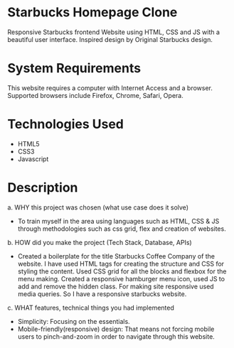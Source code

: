 # Starbucks Homepage Clone
Responsive Starbucks frontend Website using HTML, CSS and JS with a beautiful user interface.
Inspired design by Original Starbucks design.

# System Requirements
This website requires a computer with Internet Access and a browser. Supported browsers include Firefox, Chrome, Safari, Opera.

# Technologies Used
- HTML5
- CSS3
- Javascript

# Description
a. WHY this project was chosen (what use case does it solve)
- To train myself in the area using languages such as HTML, CSS & JS through methodologies such as css grid, flex and creation of websites.

b. HOW did you make the project (Tech Stack, Database, APIs)
- Created a boilerplate for the title Starbucks Coffee Company of the website. I have used HTML tags for creating the structure and CSS for styling the content. Used CSS grid for all the blocks and flexbox for the menu making. Created a responsive hamburger menu icon, used JS to add and remove the hidden class. For making site responsive used media queries. So I have a responsive starbucks website.

c. WHAT features, technical things you had implemented
- Simplicity: Focusing on the essentials.
- Mobile-friendly(responsive) design: That means not forcing mobile users to pinch-and-zoom in order to navigate through this website.
